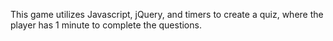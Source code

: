 This game utilizes Javascript, jQuery, and timers to create a quiz, where the player has 1 minute to complete the questions.